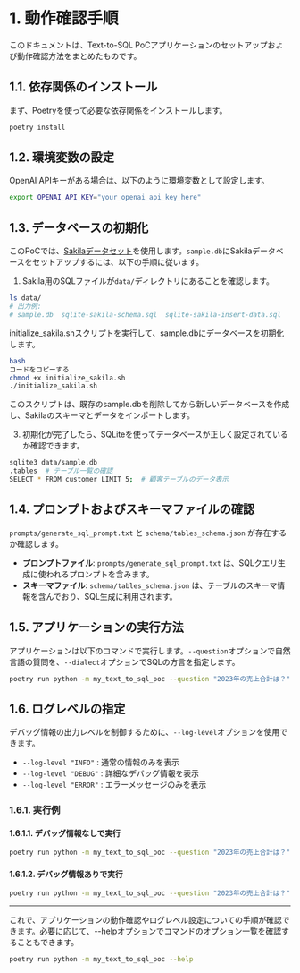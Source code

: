 # 1. 動作確認手順

このドキュメントは、Text-to-SQL PoCアプリケーションのセットアップおよび動作確認方法をまとめたものです。

## 1.1. 依存関係のインストール

まず、Poetryを使って必要な依存関係をインストールします。

```bash
poetry install
```

## 1.2. 環境変数の設定

OpenAI APIキーがある場合は、以下のように環境変数として設定します。

```bash
export OPENAI_API_KEY="your_openai_api_key_here"
```

## 1.3. データベースの初期化

このPoCでは、[Sakilaデータセット](https://github.com/jOOQ/sakila)を使用します。`sample.db`にSakilaデータベースをセットアップするには、以下の手順に従います。

1. Sakila用のSQLファイルが`data/`ディレクトリにあることを確認します。

```bash
ls data/
# 出力例:
# sample.db  sqlite-sakila-schema.sql  sqlite-sakila-insert-data.sql
```

initialize_sakila.shスクリプトを実行して、sample.dbにデータベースを初期化します。

```bash
bash
コードをコピーする
chmod +x initialize_sakila.sh
./initialize_sakila.sh
```

このスクリプトは、既存のsample.dbを削除してから新しいデータベースを作成し、Sakilaのスキーマとデータをインポートします。

3. 初期化が完了したら、SQLiteを使ってデータベースが正しく設定されているか確認できます。

```bash
sqlite3 data/sample.db
.tables  # テーブル一覧の確認
SELECT * FROM customer LIMIT 5;  # 顧客テーブルのデータ表示
```

## 1.4. プロンプトおよびスキーマファイルの確認

`prompts/generate_sql_prompt.txt` と `schema/tables_schema.json` が存在するか確認します。

- **プロンプトファイル**: `prompts/generate_sql_prompt.txt` は、SQLクエリ生成に使われるプロンプトを含みます。
- **スキーマファイル**: `schema/tables_schema.json` は、テーブルのスキーマ情報を含んでおり、SQL生成に利用されます。

## 1.5. アプリケーションの実行方法

アプリケーションは以下のコマンドで実行します。`--question`オプションで自然言語の質問を、`--dialect`オプションでSQLの方言を指定します。

```bash
poetry run python -m my_text_to_sql_poc --question "2023年の売上合計は？" --dialect "SQLite"
```

## 1.6. ログレベルの指定

デバッグ情報の出力レベルを制御するために、`--log-level`オプションを使用できます。

- `--log-level "INFO"` : 通常の情報のみを表示
- `--log-level "DEBUG"` : 詳細なデバッグ情報を表示
- `--log-level "ERROR"` : エラーメッセージのみを表示

### 1.6.1. 実行例

#### 1.6.1.1. デバッグ情報なしで実行

```bash
poetry run python -m my_text_to_sql_poc --question "2023年の売上合計は？" --dialect "SQLite" --log-level "INFO"
```

#### 1.6.1.2. デバッグ情報ありで実行

```bash
poetry run python -m my_text_to_sql_poc --question "2023年の売上合計は？" --dialect "SQLite" --log-level "DEBUG"
```

---

これで、アプリケーションの動作確認やログレベル設定についての手順が確認できます。必要に応じて、--helpオプションでコマンドのオプション一覧を確認することもできます。

```bash
poetry run python -m my_text_to_sql_poc --help
```
